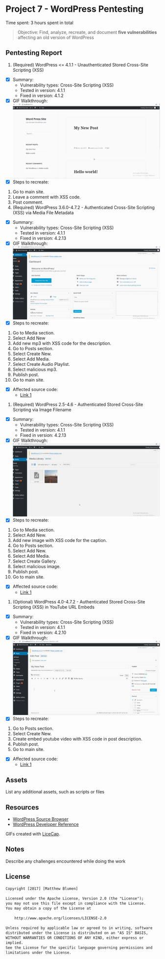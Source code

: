 # Project 7 - WordPress Pentesting

Time spent: 3 hours spent in total

> Objective: Find, analyze, recreate, and document **five vulnerabilities** affecting an old version of WordPress

## Pentesting Report

1. (Required) WordPress <= 4.1.1 - Unauthenticated Stored Cross-Site Scripting (XSS)
  - [X] Summary: 
    - Vulnerability types: Cross-Site Scripting (XSS)
    - Tested in version: 4.1.1
    - Fixed in version: 4.1.2
  - [X] GIF Walkthrough: 
      <img src='xss1.gif' title='XSS1' width='' alt='XSS1' />
  - [X] Steps to recreate: 
   1. Go to main site.
   2. Leave a comment with XSS code.
   3. Post comment.
1. (Required) WordPress 3.6.0-4.7.2 - Authenticated Cross-Site Scripting (XSS) via Media File Metadata
  - [X] Summary: 
    - Vulnerability types: Cross-Site Scripting (XSS)
    - Tested in version: 4.1.1
    - Fixed in version: 4.2.13
  - [X] GIF Walkthrough: 
       <img src='xss2.gif' title='XSS2' width='' alt='XSS2' />
  - [X] Steps to recreate: 
   1. Go to Media section.
   2. Select Add New
   3. Add new mp3 with XSS code for the description.
   4. Go to Posts section.
   5. Select Create New.
   6. Select Add Media.
   7. Select Create Audio Playlist.
   8. Select malicious mp3.
   9. Publish post.
   10. Go to main site.
  - [X] Affected source code:
    - [Link 1](https://github.com/WordPress/WordPress/commit/28f838ca3ee205b6f39cd2bf23eb4e5f52796bd7)
1. (Required) WordPress 2.5-4.6 - Authenticated Stored Cross-Site Scripting via Image Filename
  - [X] Summary: 
    - Vulnerability types: Cross-Site Scripting (XSS)
    - Tested in version: 4.1.1
    - Fixed in version: 4.2.13
  - [X] GIF Walkthrough: 
       <img src='xss3.gif' title='XSS3' width='' alt='XSS3' />
  - [X] Steps to recreate: 
   1. Go to Media section.
   2. Select Add New.
   3. Add new image with XSS code for the caption.
   4. Go to Posts section.
   5. Select Add New.
   6. Select Add Media.
   7. Select Create Gallery.
   8. Select malicious image.
   9. Publish post.
   10. Go to main site.
  - [X] Affected source code:
    - [Link 1](https://github.com/WordPress/WordPress/commit/419c8d97ce8df7d5004ee0b566bc5e095f0a6ca8)
1. (Optional) WordPress 4.0-4.7.2 - Authenticated Stored Cross-Site Scripting (XSS) in YouTube URL Embeds
  - [X] Summary: 
    - Vulnerability types: Cross-Site Scripting (XSS)
    - Tested in version: 4.1.1
    - Fixed in version: 4.2.10
  - [X] GIF Walkthrough: 
      <img src='xss4.gif' title='XSS4' width='' alt='XSS4' />
  - [X] Steps to recreate:
   1. Go to Posts section.
   2. Select Create New.
   3. Create embed youtube video with XSS code in post description.
   4. Publish post.
   5. Go to main site.
  - [X] Affected source code:
    - [Link 1](https://github.com/WordPress/WordPress/commit/c9e60dab176635d4bfaaf431c0ea891e4726d6e0)

## Assets

List any additional assets, such as scripts or files

## Resources

- [WordPress Source Browser](https://core.trac.wordpress.org/browser/)
- [WordPress Developer Reference](https://developer.wordpress.org/reference/)

GIFs created with [LiceCap](http://www.cockos.com/licecap/).

## Notes

Describe any challenges encountered while doing the work

## License

    Copyright [2017] [Matthew Blumen]

    Licensed under the Apache License, Version 2.0 (the "License");
    you may not use this file except in compliance with the License.
    You may obtain a copy of the License at

        http://www.apache.org/licenses/LICENSE-2.0

    Unless required by applicable law or agreed to in writing, software
    distributed under the License is distributed on an "AS IS" BASIS,
    WITHOUT WARRANTIES OR CONDITIONS OF ANY KIND, either express or implied.
    See the License for the specific language governing permissions and
    limitations under the License.
